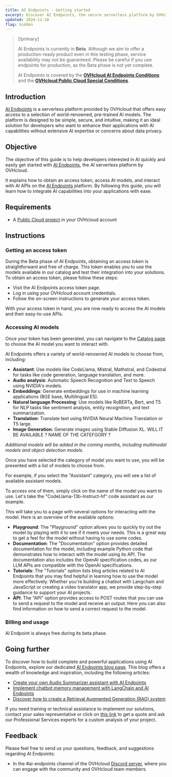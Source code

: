 ```yaml
---
title: AI Endpoints - Getting started
excerpt: Discover AI Endpoints, the secure serverless platform by OVHcloud for developers to access top AI models with easy-to-use APIs. No AI expertise needed.
updated: 2024-11-18
flag: hidden
---
```


> [!primary]
>
> AI Endpoints is currently in **Beta**. Although we aim to offer a production-ready product even in this testing phase, service availability may not be guaranteed. Please be careful if you use endpoints for production, as the Beta phase is not yet complete.
>
> AI Endpoints is covered by the **[OVHcloud AI Endpoints Conditions](https://storage.gra.cloud.ovh.net/v1/AUTH_325716a587c64897acbef9a4a4726e38/contracts/48743bf-AI_Endpoints-ALL-1.1.pdf)** and the **[OVHcloud Public Cloud Special Conditions](https://storage.gra.cloud.ovh.net/v1/AUTH_325716a587c64897acbef9a4a4726e38/contracts/d2a208c-Conditions_particulieres_OVH_Stack-WE-9.0.pdf)**.
>

## Introduction

[AI Endpoints](https://endpoints.ai.cloud.ovh.net/) is a serverless platform provided by OVHcloud that offers easy access to a selection of world-renowned, pre-trained AI models. The platform is designed to be simple, secure, and intuitive, making it an ideal solution for developers who want to enhance their applications with AI capabilities without extensive AI expertise or concerns about data privacy.

## Objective

The objective of this guide is to help developers interested in AI quickly and easily get started with [AI Endpoints](https://endpoints.ai.cloud.ovh.net/), the AI serverless platform by OVHcloud.

It explains how to obtain an access token, access AI models, and interact with AI APIs on the [AI Endpoints](https://endpoints.ai.cloud.ovh.net/) platform. By following this guide, you will learn how to integrate AI capabilities into your applications with ease.

## Requirements

- A [Public Cloud project](https://www.ovhcloud.com/en-gb/public-cloud/) in your OVHcloud account
  
## Instructions

### Getting an access token

During the Beta phase of AI Endpoints, obtaining an access token is straightforward and free of charge. This token enables you to use the models available in our catalog and test their integration into your solutions. To obtain an access token, please follow these steps:

- Visit the AI Endpoints access token page.
- Log in using your OVHcloud account credentials.
- Follow the on-screen instructions to generate your access token.

With your access token in hand, you are now ready to access the AI models and their easy-to-use APIs.
  
### Accessing AI models

Once your token has been generated, you can navigate to the [Catalog page](https://endpoints.ai.cloud.ovh.net/catalog) to choose the AI model you want to interact with.

AI Endpoints offers a variety of world-renowned AI models to choose from, including:

- **Assistant**: Use models like CodeLlama, Mistral, Mathstral, and Codestral for tasks like code generation, language translation, and more.
- **Audio analysis**: Automatic Speech Recognition and Text to Speech using NVIDIA's models.
- **Embeddings**: Generate embeddings for use in machine learning applications (BGE base, Multilingual E5).
- **Natural language Processing**: Use models like RoBERTa, Bert, and T5 for NLP tasks like sentiment analysis, entity recognition, and text summarization.
- **Translation**: Translate text using NVIDIA Neural Machine Translation or T5 large.
- **Image Generation**: Generate images using Stable Diffusion XL. WILL IT BE AVAILABLE ? NAME OF THE CATEFGORY ?

*Additional models will be added in the coming months, including multimodal models and object detection models.*

Once you have selected the category of model you want to use, you will be presented with a list of models to choose from. 

For example, if you select the "Assistant" category, you will see a list of available assistant models. 

To access one of them, simply click on the name of the model you want to use. Let's take the "CodeLlama-13b-Instruct-hf" code assistant as our example.

This will take you to a page with several options for interacting with the model. Here is an overview of the available options:

- **Playground**: The "Playground" option allows you to quickly try out the model by playing with it to see if it meets your needs. This is a great way to get a feel for the model without having to use some codes.
- **Documentation**: The "Documentation" option provides detailed documentation for the model, including example Python code that demonstrates how to interact with the model using its API. The documentation also includes the OpenAI specification codes, as our LLM APIs are compatible with the OpenAI specifications.
- **Tutorials**: The "Tutorials" option lists blog articles related to AI Endpoints that you may find helpful in learning how to use the model more effectively. Whether you're building a chatbot with Langchain and JavaScript or creating a video translator app, we provide step-by-step guidance to support your AI projects.
- **API**: The "API" option provides access to POST routes that you can use to send a request to the model and receive an output. Here you can also find information on how to send a correct request to the model.

### Billing and usage

AI Endpoint is always free during its beta phase. 

## Going further

To discover how to build complete and powerful applications using AI Endpoints, explore our dedicated [AI Endpoints blog page](https://blog.ovhcloud.com/tag/ai-endpoints/). This blog offers a wealth of knowledge and inspiration, including the following articles:

- [Create your own Audio Summarizer assistant with AI Endpoints](https://blog.ovhcloud.com/create-audio-summarizer-assistant-with-ai-endpoints/)
- [Implement chatbot memory management with LangChain and AI Endpoints](https://blog.ovhcloud.com/chatbot-memory-management-with-langchain-and-ai-endpoints/)
- [Discover how to create a Retrieval Augmented Generation (RAG) system](https://blog.ovhcloud.com/reference-architecture-retrieval-augmented-generation-rag/)

If you need training or technical assistance to implement our solutions, contact your sales representative or click on [this link](/links/professional-services) to get a quote and ask our Professional Services experts for a custom analysis of your project.

## Feedback

Please feel free to send us your questions, feedback, and suggestions regarding AI Endpoints:

-  In the #ai-endpoints channel of the OVHcloud [Discord server](https://discord.com/invite/vXVurFfwe9), where you can engage with the community and OVHcloud team members.